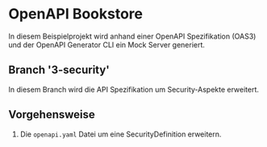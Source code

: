 # OpenAPI Bookstore
In diesem Beispielprojekt wird anhand einer OpenAPI Spezifikation (OAS3) und der OpenAPI Generator CLI ein Mock Server generiert.

## Branch '3-security'
In diesem Branch wird die API Spezifikation um Security-Aspekte erweitert.

## Vorgehensweise
1. Die `openapi.yaml` Datei um eine SecurityDefinition erweitern.